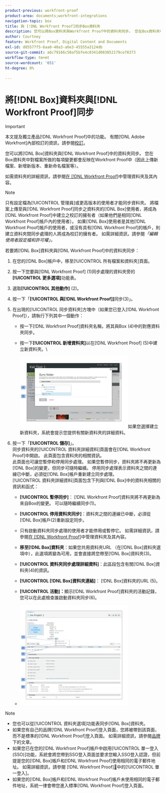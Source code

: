 ```yaml
---
product-previous: workfront-proof
product-area: documents;workfront-integrations
navigation-topic: box
title: 與 [!DNL Workfront Proof]同步Box資料夾
description: 您可以將Box資料夾與Workfront Proof中的資料夾同步。 您在Box資料夾中對檔案所做的每項變更都會反映在Workfront Proof中（因此上傳新檔案、新增新版本、重新命名檔案等）。
author: Courtney
feature: Workfront Proof, Digital Content and Documents
exl-id: d85577f5-6aa0-40a3-a6e3-45555a3124db
source-git-commit: a6c79166c50af5bfe4c0341d003052179ce78373
workflow-type: tm+mt
source-wordcount: '651'
ht-degree: 0%

---
```


# 將[!DNL Box]資料夾與[!DNL Workfront Proof]同步

>[!IMPORTANT]
>
>本文提及獨立產品[!DNL Workfront Proof]中的功能。 有關[!DNL Adobe Workfront]內部校訂的資訊，請參閱[校訂](../../../review-and-approve-work/proofing/proofing.md)。

您可以將[!DNL Box]資料夾與[!DNL Workfront Proof]中的資料夾同步。 您在Box資料夾中對檔案所做的每項變更都會反映在Workfront Proof中（因此上傳新檔案、新增新版本、重新命名檔案等）。

如需資料夾的詳細資訊，請參閱[在 [!DNL Workfront Proof]](../../../workfront-proof/wp-work-proofsfiles/organize-your-work/manage-folders-and-contents.md)中管理資料夾及其內容。

>[!NOTE]
>
>只有設定檔為[!UICONTROL 管理員]或更高版本的使用者才能同步資料夾。 將檔案上傳至與[!DNL Workfront Proof]同步之資料夾的[!DNL Box]使用者，將成為[!DNL Workfront Proof]中建立之校訂的擁有者（如果他們是相同[!DNL Workfront Proof]帳戶內的使用者）。 如果[!DNL Box]使用者是其他[!DNL Workfront Proof]帳戶的使用者，或沒有具有[!DNL Workfront Proof]的帳戶，則建立資料夾間同步處理的人將成為校訂的擁有者。 如需詳細資訊，請參閱&#x200B;*「編輯使用者設定檔和許可權」。*

若要將[!DNL Box]資料夾與[!DNL Workfront Proof]中的資料夾同步：

1. 在您的[!DNL Box]帳戶中，移至[!UICONTROL 所有檔案和資料夾]頁面。
1. 按一下您要與[!DNL Workfront Proof] (1)同步處理的資料夾旁的&#x200B;**[!UICONTROL 更多選項]**&#x200B;功能表。
1. 選取&#x200B;**[!UICONTROL 其他動作]** (2)。
1. 按一下「**[!UICONTROL 與[!DNL Workfront Proof]]**&#x200B;同步(3)」。
1. 在出現的[!UICONTROL 同步資料夾]方塊中（如果您已登入[!DNL Workfront Proof]），請執行下列其中一個動作：

   * 按一下[!DNL Workfront Proof]資料夾名稱，將其與Box (4)中的對應資料夾同步。
   * 按一下&#x200B;**[!UICONTROL 新增資料夾]**&#x200B;以在[!DNL Workfront Proof] (5)中建立新資料夾。\

     ![folder_sync_2.jpg](assets/folder-sync-2-350x231.jpg)如果您選擇建立新資料夾，系統會提示您提供有關新資料夾的詳細資料。

1. 按一下「**[!UICONTROL 儲存]**」。\
   同步資料夾的[!UICONTROL 資料夾詳細資料]頁面會在[!DNL Workfront Proof]中開啟。 此頁面包含資料夾的相關資訊。\
   此頁面也可讓您暫停和停用同步處理。 如果您暫停同步，資料夾將不再更新為[!DNL Box]的變更，但同步可隨時繼續。 停用同步處理表示資料夾之間的連線已中斷，必須從[!DNL Box]帳戶重新建立同步處理。\
   [!UICONTROL 資料夾詳細資料]頁面包含下列與[!DNL Box]中的資料夾相關的資訊和函式：

   * **[!UICONTROL 暫停同步]**： [!DNL Workfront Proof]資料夾將不再更新為來自Box的變更。 可以隨時繼續同步(1)。
   * **[!UICONTROL 停用資料夾同步]**：資料夾之間的連線已中斷，必須從[!DNL Box]帳戶(2)重新設定同步。

   * 只有啟動資料夾同步處理的使用者才能停用或暫停它。 如需詳細資訊，請參閱[在 [!DNL Workfront Proof]](../../../workfront-proof/wp-work-proofsfiles/organize-your-work/manage-folders-and-contents.md)中管理資料夾及其內容。
   * **移至[!DNL Box]資料夾**：如果您共用資料夾URL （在[!DNL Box]資料夾選項中），此選項將變為可用，並會直接將您帶至[!DNL Box]資料夾(3)。
   * **[!UICONTROL 資料夾同步處理詳細資料]**：此區段包含有關[!DNL Box]資料夾(4)的資訊。
   * **[!UICONTROL [!DNL Box]資料夾連結]**： [!DNL Box]資料夾的URL (5)。
   * **[!UICONTROL 活動]：**&#x200B;顯示[!DNL Workfront Proof]資料夾的活動記錄，您可以在此處檢查誰啟動資料夾同步(6)。
   * ![folder_details__1_.jpg](assets/folder-details--1--350x324.jpg)

>[!NOTE]
>
>* 您也可以從[!UICONTROL 資料夾選項]功能表同步[!DNL Box]資料夾。
>* 如果您有自己的品牌[!DNL Workfront Proof]登入頁面，您將被帶到該頁面，而不是標準的[!DNL Workfront Proof]登入頁面。 如需詳細資訊，請參閱[品牌](https://support.workfront.com/hc/en-us/sections/115000921208-Branding)下的文章。
>* 如果您已在您的[!DNL Workfront Proof]帳戶中啟用[!UICONTROL 單一登入(SSO)]功能，系統會將您帶到SSO登入頁面並要求您輸入SSO登入認證，但前提是您的[!DNL Box]帳戶和[!DNL Workfront Proof]使用相同的電子郵件地址。 如需詳細資訊，請參閱 [!DNL Workfront Proof][&#128279;](../../../workfront-proof/wp-acct-admin/managing-security/single-sign-on-overview.md)中的[!UICONTROL 單一登入]。
>* 如果您的[!DNL Box]帳戶和[!DNL Workfront Proof]帳戶未使用相同的電子郵件地址，系統一律會帶您進入標準[!DNL Workfront Proof]登入頁面。
>


